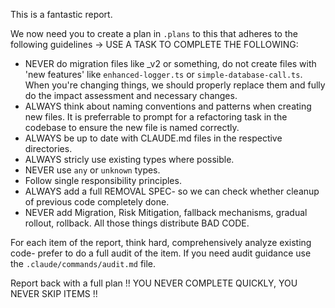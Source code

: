 This is a fantastic report.

We now need you to create a plan in `.plans` to this that adheres to the following guidelines -> USE A TASK TO COMPLETE THE FOLLOWING:
- NEVER do migration files like _v2 or something, do not create files with 'new features' like `enhanced-logger.ts` or `simple-database-call.ts`. When you're changing things, we should properly replace them and fully do the impact assessment and necessary changes.
- ALWAYS think about naming conventions and patterns when creating new files. It is preferrable to prompt for a refactoring task in the codebase to ensure the new file is named correctly.
- ALWAYS be up to date with CLAUDE.md files in the respective directories.
- ALWAYS stricly use existing types where possible.
- NEVER use `any` or `unknown` types.
- Follow single responsibility principles.
- ALWAYS add a full REMOVAL SPEC- so we can check whether cleanup of previous code completely done.
- NEVER add Migration, Risk Mitigation, fallback mechanisms, gradual rollout, rollback. All those things distribute BAD CODE.


For each item of the report, think hard, comprehensively analyze existing code- prefer to do a full audit of the item. If you need audit guidance use the `.claude/commands/audit.md` file.

Report back with a full plan
!! YOU NEVER COMPLETE QUICKLY, YOU NEVER SKIP ITEMS !!